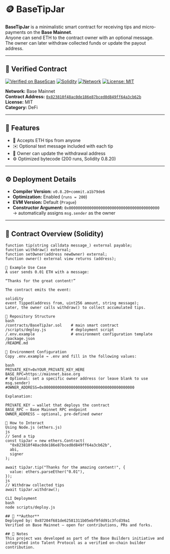 # 🪙 BaseTipJar

**BaseTipJar** is a minimalistic smart contract for receiving tips and micro-payments on the **Base Mainnet**.  
Anyone can send ETH to the contract owner with an optional message.  
The owner can later withdraw collected funds or update the payout address.

---

## 🔗 Verified Contract

[![Verified on BaseScan](https://img.shields.io/badge/Verified%20on-BaseScan-1b75d0?logo=ethereum&logoColor=white)](https://basescan.org/address/0x823810f48ac0de186e87bced0d849ff64a3cb62b)
[![Solidity](https://img.shields.io/badge/Solidity-0.8.20-blue?logo=ethereum)]()
[![Network](https://img.shields.io/badge/Network-Base%20Mainnet-0052FF)]()
[![License: MIT](https://img.shields.io/badge/License-MIT-green.svg)]()

**Network:** Base Mainnet  
**Contract Address:** [`0x823810f48ac0de186e87bced0d849ff64a3cb62b`](https://basescan.org/address/0x823810f48ac0de186e87bced0d849ff64a3cb62b)  
**License:** MIT  
**Category:** DeFi  

---

## 🧩 Features

- 💸 Accepts ETH tips from anyone  
- ✉️ Optional text message included with each tip  
- 🔐 Owner can update the withdrawal address  
- ⚙️ Optimized bytecode (200 runs, Solidity 0.8.20)  

---

## ⚙️ Deployment Details

- **Compiler Version:** `v0.8.20+commit.a1b79de6`  
- **Optimization:** Enabled (`runs = 200`)  
- **EVM Version:** Default (`Prague`)  
- **Constructor Argument:** `0x0000000000000000000000000000000000000000`  
  → automatically assigns `msg.sender` as the owner  

---

## 🧠 Contract Overview (Solidity)

```solidity
function tip(string calldata message_) external payable;
function withdraw() external;
function setOwner(address newOwner) external;
function owner() external view returns (address);

💬 Example Use Case
A user sends 0.01 ETH with a message:

“Thanks for the great content!”

The contract emits the event:

solidity
event Tipped(address from, uint256 amount, string message);
Later, the owner calls withdraw() to collect accumulated tips.

🧰 Repository Structure
bash
/contracts/BaseTipJar.sol    # main smart contract
/scripts/deploy.js           # deployment script
/.env.example                # environment configuration template
/package.json
/README.md

🔧 Environment Configuration
Copy .env.example → .env and fill in the following values:

bash
PRIVATE_KEY=0xYOUR_PRIVATE_KEY_HERE
BASE_RPC=https://mainnet.base.org
# Optional: set a specific owner address (or leave blank to use msg.sender)
#OWNER_ADDRESS=0x0000000000000000000000000000000000000000

Explanation:

PRIVATE_KEY — wallet that deploys the contract
BASE_RPC — Base Mainnet RPC endpoint
OWNER_ADDRESS — optional, pre-defined owner

🧠 How to Interact
Using Node.js (ethers.js)
js
// Send a tip
const tipJar = new ethers.Contract(
  "0x823810f48ac0de186e87bced0d849ff64a3cb62b",
  abi,
  signer
);

await tipJar.tip("Thanks for the amazing content!", {
  value: ethers.parseEther("0.01"),
});
js
// Withdraw collected tips
await tipJar.withdraw();

CLI Deployment
bash
node scripts/deploy.js

## 👤 **Author**
Deployed by: 0x87204f681de62581311b05ebf9fdd91c3fcd39a1
Verified on Base Mainnet — open for contributions, PRs and forks.

## 🧾 Notes
This project was developed as part of the Base Builders initiative and integrated into Talent Protocol as a verified on-chain builder contribution.

